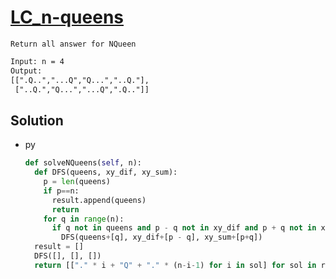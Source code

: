 # [LC_n-queens](https://leetcode.com/problems/n-queens)

```en
Return all answer for NQueen
```

```txt
Input: n = 4
Output:
[[".Q..","...Q","Q...","..Q."],
 ["..Q.","Q...","...Q",".Q.."]]
```

## Solution

* py

  ```py
  def solveNQueens(self, n):
    def DFS(queens, xy_dif, xy_sum):
      p = len(queens)
      if p==n:
        result.append(queens)
        return
      for q in range(n):
        if q not in queens and p - q not in xy_dif and p + q not in xy_sum:
          DFS(queens+[q], xy_dif+[p - q], xy_sum+[p+q])
    result = []
    DFS([], [], [])
    return [["." * i + "Q" + "." * (n-i-1) for i in sol] for sol in result]
  ```
